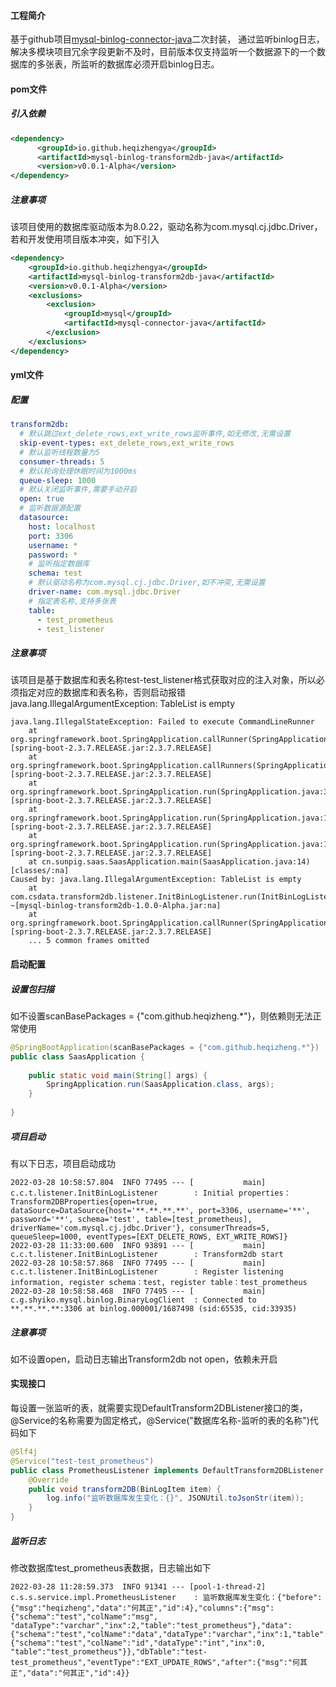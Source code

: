#### 工程简介
基于github项目[mysql-binlog-connector-java](https://github.com/shyiko/mysql-binlog-connector-java)二次封装，
通过监听binlog日志，解决多模块项目冗余字段更新不及时，目前版本仅支持监听一个数据源下的一个数据库的多张表，所监听的数据库必须开启binlog日志。
#### pom文件
##### 引入依赖
```xml
<dependency>
      <groupId>io.github.heqizhengya</groupId>
      <artifactId>mysql-binlog-transform2db-java</artifactId>
      <version>v0.0.1-Alpha</version>
</dependency>
```  
##### 注意事项
该项目使用的数据库驱动版本为8.0.22，驱动名称为com.mysql.cj.jdbc.Driver，若和开发使用项目版本冲突，如下引入
```xml
<dependency>
    <groupId>io.github.heqizhengya</groupId>
    <artifactId>mysql-binlog-transform2db-java</artifactId>
    <version>v0.0.1-Alpha</version>
    <exclusions>
        <exclusion>
            <groupId>mysql</groupId>
            <artifactId>mysql-connector-java</artifactId>
        </exclusion>
    </exclusions>
</dependency>
```
#### yml文件
##### 配置
```yaml
transform2db:
  # 默认跳过ext_delete_rows,ext_write_rows监听事件,如无修改,无需设置
  skip-event-types: ext_delete_rows,ext_write_rows
  # 默认监听线程数量为5
  consumer-threads: 5
  # 默认轮询处理休眠时间为1000ms
  queue-sleep: 1000
  # 默认关闭监听事件,需要手动开启
  open: true
  # 监听数据源配置
  datasource:
    host: localhost
    port: 3306
    username: *
    password: *
    # 监听指定数据库
    schema: test
    # 默认驱动名称为com.mysql.cj.jdbc.Driver,如不冲突,无需设置
    driver-name: com.mysql.jdbc.Driver
    # 指定表名称,支持多张表
    table:
      - test_prometheus
      - test_listener
```
##### 注意事项
该项目是基于数据库和表名称test-test_listener格式获取对应的注入对象，所以必须指定对应的数据库和表名称，否则启动报错java.lang.IllegalArgumentException: TableList is empty
```text
java.lang.IllegalStateException: Failed to execute CommandLineRunner
	at org.springframework.boot.SpringApplication.callRunner(SpringApplication.java:798) [spring-boot-2.3.7.RELEASE.jar:2.3.7.RELEASE]
	at org.springframework.boot.SpringApplication.callRunners(SpringApplication.java:779) [spring-boot-2.3.7.RELEASE.jar:2.3.7.RELEASE]
	at org.springframework.boot.SpringApplication.run(SpringApplication.java:322) [spring-boot-2.3.7.RELEASE.jar:2.3.7.RELEASE]
	at org.springframework.boot.SpringApplication.run(SpringApplication.java:1237) [spring-boot-2.3.7.RELEASE.jar:2.3.7.RELEASE]
	at org.springframework.boot.SpringApplication.run(SpringApplication.java:1226) [spring-boot-2.3.7.RELEASE.jar:2.3.7.RELEASE]
	at cn.sunpig.saas.SaasApplication.main(SaasApplication.java:14) [classes/:na]
Caused by: java.lang.IllegalArgumentException: TableList is empty
	at com.csdata.transform2db.listener.InitBinLogListener.run(InitBinLogListener.java:45) ~[mysql-binlog-transform2db-1.0.0-Alpha.jar:na]
	at org.springframework.boot.SpringApplication.callRunner(SpringApplication.java:795) [spring-boot-2.3.7.RELEASE.jar:2.3.7.RELEASE]
	... 5 common frames omitted
```
#### 启动配置
##### 设置包扫描
如不设置scanBasePackages = {"com.github.heqizheng.*"}，则依赖则无法正常使用
```java
@SpringBootApplication(scanBasePackages = {"com.github.heqizheng.*"})
public class SaasApplication {
    
    public static void main(String[] args) {
        SpringApplication.run(SaasApplication.class, args);
    }
    
}
```
##### 项目启动
有以下日志，项目启动成功
```text
2022-03-28 10:58:57.804  INFO 77495 --- [           main] c.c.t.listener.InitBinLogListener        : Initial properties：Transform2DBProperties{open=true, dataSource=DataSource{host='**.**.**.**', port=3306, username='**', password='**', schema='test', table=[test_prometheus], driverName='com.mysql.cj.jdbc.Driver'}, consumerThreads=5, queueSleep=1000, eventTypes=[EXT_DELETE_ROWS, EXT_WRITE_ROWS]}
2022-03-28 11:33:00.600  INFO 93891 --- [           main] c.c.t.listener.InitBinLogListener        : Transform2db start
2022-03-28 10:58:57.868  INFO 77495 --- [           main] c.c.t.listener.InitBinLogListener        : Register listening information, register schema：test, register table：test_prometheus
2022-03-28 10:58:58.468  INFO 77495 --- [           main] c.g.shyiko.mysql.binlog.BinaryLogClient  : Connected to **.**.**.**:3306 at binlog.000001/1687498 (sid:65535, cid:33935)
```
##### 注意事项
如不设置open，启动日志输出Transform2db not open，依赖未开启
#### 实现接口
每设置一张监听的表，就需要实现DefaultTransform2DBListener接口的类，@Service的名称需要为固定格式，@Service("数据库名称-监听的表的名称")代码如下
```java
@Slf4j
@Service("test-test_prometheus")
public class PrometheusListener implements DefaultTransform2DBListener {
    @Override
    public void transform2DB(BinLogItem item) {
        log.info("监听数据库发生变化：{}", JSONUtil.toJsonStr(item));
    }
}
```
##### 监听日志 
修改数据库test_prometheus表数据，日志输出如下
```text
2022-03-28 11:28:59.373  INFO 91341 --- [pool-1-thread-2] c.s.s.service.impl.PrometheusListener    : 监听数据库发生变化：{"before":{"msg":"heqizheng","data":"何其正","id":4},"columns":{"msg":{"schema":"test","colName":"msg",
"dataType":"varchar","inx":2,"table":"test_prometheus"},"data":{"schema":"test","colName":"data","dataType":"varchar","inx":1,"table":"test_prometheus"},"id":{"schema":"test","colName":"id","dataType":"int","inx":0,
"table":"test_prometheus"}},"dbTable":"test-test_prometheus","eventType":"EXT_UPDATE_ROWS","after":{"msg":"何其正","data":"何其正","id":4}}
```
